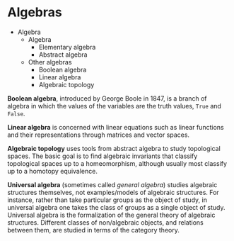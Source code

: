 # Algebras

* Algebra
  * Algebra
    - Elementary algebra
    - Abstract algebra
  * Other algebras
    - Boolean algebra
    - Linear algebra
    - Algebraic topology



**Boolean algebra**, introduced by George Boole in 1847, is a branch of algebra in which the values of the variables are the truth values, `True` and `False`.

**Linear algebra** is concerned with linear equations such as linear functions and their representations through matrices and vector spaces.

**Algebraic topology** uses tools from abstract algebra to study topological spaces. The basic goal is to find algebraic invariants that classify topological spaces up to a homeomorphism, although usually most classify up to a homotopy equivalence.

**Universal algebra** (sometimes called *general algebra*) studies algebraic structures themselves, not examples/models of algebraic structures. For instance, rather than take particular groups as the object of study, in universal algebra one takes the class of groups as a single object of study. Universal algebra is the formalization of the general theory of algebraic structures. Different classes of non/algebraic objects, and relations between them, are studied in terms of the category theory.
